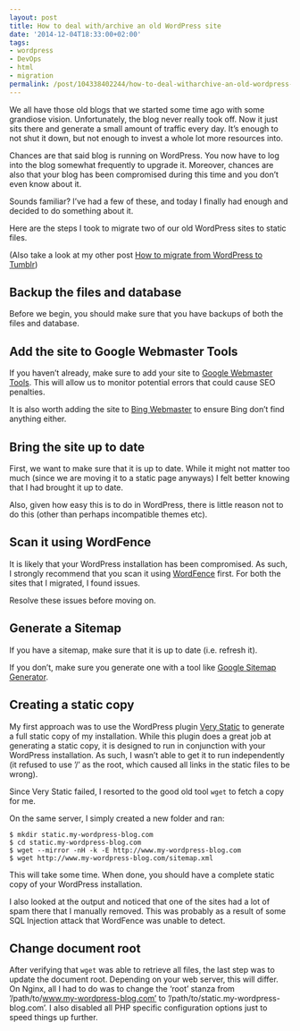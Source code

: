 ```yaml
---
layout: post
title: How to deal with/archive an old WordPress site
date: '2014-12-04T18:33:00+02:00'
tags:
- wordpress
- DevOps
- html
- migration
permalink: /post/104338402244/how-to-deal-witharchive-an-old-wordpress-site
---
```

We all have those old blogs that we started some time ago with some grandiose vision. Unfortunately, the blog never really took off. Now it just sits there and generate a small amount of traffic every day. It’s enough to not shut it down, but not enough to invest a whole lot more resources into.

Chances are that said blog is running on WordPress. You now have to log into the blog somewhat frequently to upgrade it. Moreover, chances are also that your blog has been compromised during this time and you don’t even know about it.

Sounds familiar? I’ve had a few of these, and today I finally had enough and decided to do something about it.

Here are the steps I took to migrate two of our old WordPress sites to static files.

(Also take a look at my other post [How to migrate from WordPress to Tumblr](/2017/12/21/2014-07-24-how-to-migrate-from-wordpress-to-tumblr.html))

Backup the files and database
-----------------------------

Before we begin, you should make sure that you have backups of both the files and database.

Add the site to Google Webmaster Tools
--------------------------------------

If you haven’t already, make sure to add your site to [Google Webmaster Tools](https://www.google.com/webmasters/). This will allow us to monitor potential errors that could cause SEO penalties.

It is also worth adding the site to [Bing Webmaster](https://www.bing.com/webmaster) to ensure Bing don’t find anything either.

Bring the site up to date
-------------------------

First, we want to make sure that it is up to date. While it might not matter too much (since we are moving it to a static page anyways) I felt better knowing that I had brought it up to date.

Also, given how easy this is to do in WordPress, there is little reason not to do this (other than perhaps incompatible themes etc).

Scan it using WordFence
-----------------------

It is likely that your WordPress installation has been compromised. As such, I strongly recommend that you scan it using [WordFence](https://wordpress.org/plugins/wordfence/) first. For both the sites that I migrated, I found issues.

Resolve these issues before moving on.

Generate a Sitemap
------------------

If you have a sitemap, make sure that it is up to date (i.e. refresh it).

If you don’t, make sure you generate one with a tool like [Google Sitemap Generator](https://wordpress.org/plugins/google-sitemap-generator/).

Creating a static copy
----------------------

My first approach was to use the WordPress plugin [Very Static](https://wordpress.org/plugins/really-static/) to generate a full static copy of my installation. While this plugin does a great job at generating a static copy, it is designed to run in conjunction with your WordPress installation. As such, I wasn’t able to get it to run independently (it refused to use ’/’ as the root, which caused all links in the static files to be wrong).

Since Very Static failed, I resorted to the good old tool `wget` to fetch a copy for me.

On the same server, I simply created a new folder and ran:

    $ mkdir static.my-wordpress-blog.com
    $ cd static.my-wordpress-blog.com
    $ wget --mirror -nH -k -E http://www.my-wordpress-blog.com
    $ wget http://www.my-wordpress-blog.com/sitemap.xml
    

This will take some time. When done, you should have a complete static copy of your WordPress installation.

I also looked at the output and noticed that one of the sites had a lot of spam there that I manually removed. This was probably as a result of some SQL Injection attack that WordFence was unable to detect.

Change document root
--------------------

After verifying that `wget` was able to retrieve all files, the last step was to update the document root. Depending on your web server, this will differ. On Nginx, all I had to do was to change the ‘root’ stanza from ’/path/to/www.my-wordpress-blog.com’ to ’/path/to/static.my-wordpress-blog.com’. I also disabled all PHP specific configuration options just to speed things up further.
